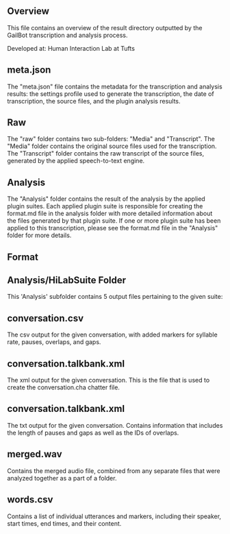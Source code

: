 ## Overview
This file contains an overview of the result directory outputted by the GailBot 
transcription and analysis process.

Developed at: Human Interaction Lab at Tufts

## meta.json
The "meta.json" file contains the metadata for the transcription and analysis 
results: the settings profile used to generate the transcription, the date of 
transcription, the source files, and the plugin analysis results.

## Raw
The "raw" folder contains two sub-folders: "Media" and "Transcript". The 
"Media" folder contains the original source files used for the transcription. 
The "Transcript" folder contains the raw transcript of the source files, 
generated by the applied speech-to-text engine.

## Analysis
The "Analysis" folder contains the result of the analysis by the applied plugin 
suites. Each applied plugin suite is responsible for creating the format.md 
file in the analysis folder with more detailed information about the files 
generated by that plugin suite. If one or more plugin suite has been applied 
to this transcription, please see the format.md file in the "Analysis" folder 
for more details.

## Format

## Analysis/HiLabSuite Folder
This 'Analysis' subfolder contains 5 output files pertaining to the given suite:

## conversation.csv
The csv output for the given conversation, with added markers for syllable rate,
pauses, overlaps, and gaps.

## conversation.talkbank.xml
The xml output for the given conversation. This is the file that is used to
create the conversation.cha chatter file.

## conversation.talkbank.xml
The txt output for the given conversation. Contains information that includes
the length of pauses and gaps as well as the IDs of overlaps.

## merged.wav
Contains the merged audio file, combined from any separate files that were
analyzed together as a part of a folder.

## words.csv
Contains a list of individual utterances and markers, including their speaker,
start times, end times, and their content.